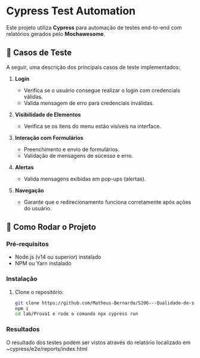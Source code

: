 # Cypress Test Automation

Este projeto utiliza **Cypress** para automação de testes end-to-end com relatórios gerados pelo **Mochawesome**.

## 📝 Casos de Teste

A seguir, uma descrição dos principais casos de teste implementados:

1. **Login**  
   - Verifica se o usuário consegue realizar o login com credenciais válidas.
   - Valida mensagem de erro para credenciais inválidas.

2. **Visibilidade de Elementos**  
   - Verifica se os itens do menu estão visíveis na interface.

3. **Interação com Formulários**  
   - Preenchimento e envio de formulários.
   - Validação de mensagens de sucesso e erro.

4. **Alertas**  
   - Valida mensagens exibidas em pop-ups (alertas).

5. **Navegação**  
   - Garante que o redirecionamento funciona corretamente após ações do usuário.

## 🚀 Como Rodar o Projeto

### Pré-requisitos

- Node.js (v14 ou superior) instalado
- NPM ou Yarn instalado

### Instalação

1. Clone o repositório:
   ```bash
   git clone https://github.com/Matheus-Bernardo/S206---Qualidade-de-software/tree/Projetps/Lab/Prova1
   npm i
   cd lab/Prova1 e rode o comando npx cypress run


### Resultados
O resultado dos testes podem ser vistos através do relatório localizado em ~cypress/e2e/reports/index.html